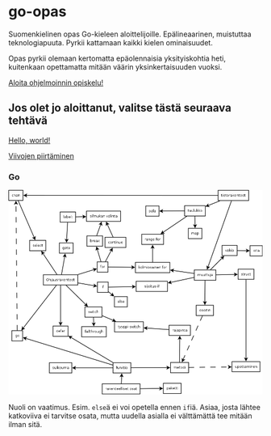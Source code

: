 # go-opas
Suomenkielinen opas Go-kieleen aloittelijoille. Epälineaarinen, muistuttaa teknologiapuuta. Pyrkii kattamaan kaikki kielen ominaisuudet.

Opas pyrkii olemaan kertomatta epäolennaisia yksityiskohtia heti, kuitenkaan opettamatta mitään väärin yksinkertaisuuden vuoksi.

[Aloita ohjelmoinnin opiskelu!](ohjeet/alku.md)

## Jos olet jo aloittanut, valitse tästä seuraava tehtävä

[Hello, world!](tehtävät/helloworld.md)

[Viivojen piirtäminen](tehtävät/viivat.md)

### Go
![kaikki Go:n perusominaisuudet](index.png)

Nuoli on vaatimus. Esim. `else`ä ei voi opetella ennen `if`iä. Asiaa, josta lähtee katkoviiva ei tarvitse osata, mutta uudella asialla ei välttämättä tee mitään ilman sitä.
